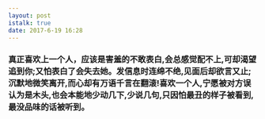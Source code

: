 ```yaml
---
layout: post
istalk: true
date: 2017-6-19 16:28
---
```

### 真正喜欢上一个人，应该是害羞的不敢表白,会总感觉配不上,可却渴望追到你;又怕表白了会失去她。发信息时连绵不绝,见面后却欲言又止;沉默地微笑离开,而心却有万语千言在翻滚!喜欢一个人,宁愿被对方误认为是木头,也会本能地少动几下,少说几句,只因怕最丑的样子被看到,最没品味的话被听到。

